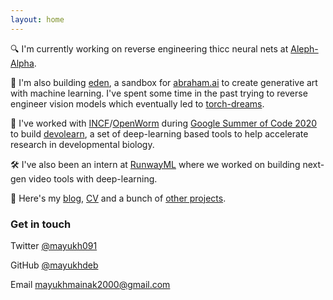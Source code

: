 ```yaml
---
layout: home
---
```


🔍 I'm currently working on reverse engineering thicc neural nets at [Aleph-Alpha](https://aleph-alpha.de/).

🎨 I'm also building [eden](https://github.com/abraham-ai/eden), a sandbox for [abraham.ai](https://abraham.ai/) to create generative art with machine learning. I've spent some time in the past trying to reverse engineer vision models which eventually led to [torch-dreams](https://github.com/Mayukhdeb/torch-dreams). 

🔬 I've worked with  [INCF](https://incf.org/)/[OpenWorm](http://openworm.org/) during [Google Summer of Code 2020](https://summerofcode.withgoogle.com/archive/2020/projects/5694589333143552/) to build [devolearn](https://github.com/DevoLearn/devolearn), a set of deep-learning based tools to help accelerate research in developmental biology.

🛠️ I've also been an intern at [RunwayML](https://runwayml.com/) where we worked on building next-gen video tools with deep-learning. 

📘 Here's my [blog](https://mayukhdeb.github.io/blog/), [CV](https://mayukhdeb.github.io/cv.pdf) and a bunch of [other projects](/projects).

### Get in touch
Twitter [@mayukh091](https://twitter.com/mayukh091)

GitHub [@mayukhdeb](https://github.com/mayukhdeb)

Email [mayukhmainak2000@gmail.com](mailto:mayukhmainak2000@gmail.com)

